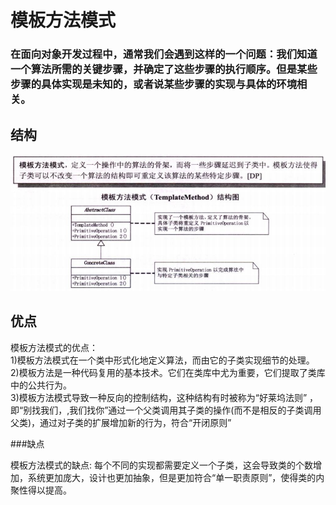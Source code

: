 # 模板方法模式

### 在面向对象开发过程中，通常我们会遇到这样的一个问题：我们知道一个算法所需的关键步骤，并确定了这些步骤的执行顺序。但是某些步骤的具体实现是未知的，或者说某些步骤的实现与具体的环境相关。

## 结构

![结构图](https://github.com/shanyao19940801/BookeNote/blob/master/ReadingNotes/DaHuaSheJiMoShi/src/main/java/com/yao/chapter10_TemplateMethod/image/11.PNG)
 
## 优点

模板方法模式的优点：<br>
1)模板方法模式在一个类中形式化地定义算法，而由它的子类实现细节的处理。<br>
2)模板方法是一种代码复用的基本技术。它们在类库中尤为重要，它们提取了类库中的公共行为。<br>
3)模板方法模式导致一种反向的控制结构，这种结构有时被称为“好莱坞法则” ，即“别找我们，,我们找你”通过一个父类调用其子类的操作(而不是相反的子类调用父类)，通过对子类的扩展增加新的行为，符合“开闭原则”

###缺点

模板方法模式的缺点:
每个不同的实现都需要定义一个子类，这会导致类的个数增加，系统更加庞大，设计也更加抽象，但是更加符合“单一职责原则”，使得类的内聚性得以提高。